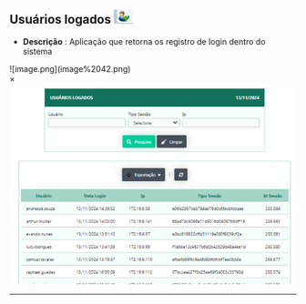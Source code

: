 ## Usuários logados ![image.png](image%2041.png)

- **Descrição** : Aplicação que retorna os registro de login dentro do sistema

<label for="modal-toggle-43">
![image.png](image%2042.png)
</label>
<input type="checkbox" id="modal-toggle-43" style="display:none;">
<div class="modal">
<label for="modal-toggle-43" class="close">&times;</label>
<img src="/seguranca/image%2042.png" alt="Imagem Ampliada">
</div>

---